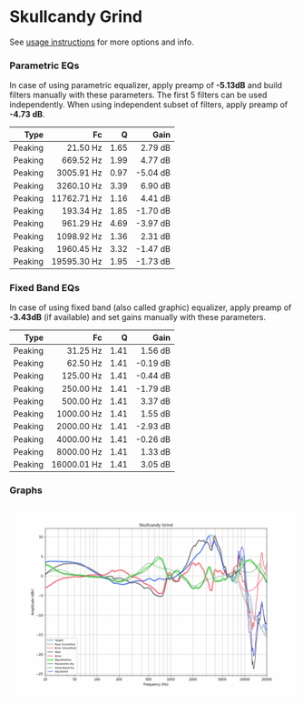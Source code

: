 # Skullcandy Grind
See [usage instructions](https://github.com/jaakkopasanen/AutoEq#usage) for more options and info.

### Parametric EQs
In case of using parametric equalizer, apply preamp of **-5.13dB** and build filters manually
with these parameters. The first 5 filters can be used independently.
When using independent subset of filters, apply preamp of **-4.73 dB**.

| Type    | Fc          |    Q | Gain     |
|--------:|------------:|-----:|---------:|
| Peaking | 21.50 Hz    | 1.65 | 2.79 dB  |
| Peaking | 669.52 Hz   | 1.99 | 4.77 dB  |
| Peaking | 3005.91 Hz  | 0.97 | -5.04 dB |
| Peaking | 3260.10 Hz  | 3.39 | 6.90 dB  |
| Peaking | 11762.71 Hz | 1.16 | 4.41 dB  |
| Peaking | 193.34 Hz   | 1.85 | -1.70 dB |
| Peaking | 961.29 Hz   | 4.69 | -3.97 dB |
| Peaking | 1098.92 Hz  | 1.36 | 2.31 dB  |
| Peaking | 1960.45 Hz  | 3.32 | -1.47 dB |
| Peaking | 19595.30 Hz | 1.95 | -1.73 dB |

### Fixed Band EQs
In case of using fixed band (also called graphic) equalizer, apply preamp of **-3.43dB**
(if available) and set gains manually with these parameters.

| Type    | Fc          |    Q | Gain     |
|--------:|------------:|-----:|---------:|
| Peaking | 31.25 Hz    | 1.41 | 1.56 dB  |
| Peaking | 62.50 Hz    | 1.41 | -0.19 dB |
| Peaking | 125.00 Hz   | 1.41 | -0.44 dB |
| Peaking | 250.00 Hz   | 1.41 | -1.79 dB |
| Peaking | 500.00 Hz   | 1.41 | 3.37 dB  |
| Peaking | 1000.00 Hz  | 1.41 | 1.55 dB  |
| Peaking | 2000.00 Hz  | 1.41 | -2.93 dB |
| Peaking | 4000.00 Hz  | 1.41 | -0.26 dB |
| Peaking | 8000.00 Hz  | 1.41 | 1.33 dB  |
| Peaking | 16000.01 Hz | 1.41 | 3.05 dB  |

### Graphs
![](./Skullcandy%20Grind.png)